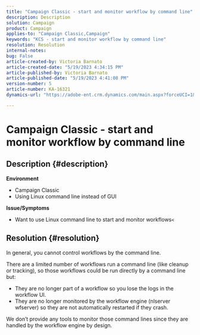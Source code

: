 ```yaml
---
title: "Campaign Classic - start and monitor workflow by command line"
description: Description
solution: Campaign
product: Campaign
applies-to: "Campaign Classic,Campaign"
keywords: "KCS - start and monitor workflow by command line"
resolution: Resolution
internal-notes: 
bug: False
article-created-by: Victoria Barnato
article-created-date: "5/19/2023 4:34:15 PM"
article-published-by: Victoria Barnato
article-published-date: "5/19/2023 4:41:08 PM"
version-number: 5
article-number: KA-16321
dynamics-url: "https://adobe-ent.crm.dynamics.com/main.aspx?forceUCI=1&pagetype=entityrecord&etn=knowledgearticle&id=0df14bfa-62f6-ed11-8848-6045bd0065b6"

---
```

# Campaign Classic - start and monitor workflow by command line

## Description {#description}

<b>Environment</b>
- Campaign Classic
- Using Linux command line instead of GUI

<b>Issue/Symptoms</b>
- Want to use Linux command line to start and monitor workflows`<`



## Resolution {#resolution}


In general, you cannot control workflows by the command line.

There are a limited number of workflows run a command line (like cleanup or tracking), so those workflows could be run directly by a command line but:

- They are no longer part of a workflow so you lose the logs in the workflow UI.
- They are no longer monitored by the workflow engine (nlserver wfserver) so they are not automatically restarted if they crash.


We don’t provide any tools to monitor those command lines since they are handled by the workflow engine by design.
